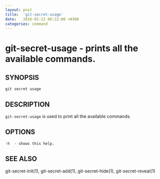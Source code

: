 ```yaml
---
layout: post
title:  'git-secret-usage'
date:   2016-05-22 00:22:00 +0300
categories: command
---
```

git-secret-usage - prints all the available commands.
=====================================================

## SYNOPSIS

    git secret usage


## DESCRIPTION
`git-secret-usage` is used to print all the available commands.


## OPTIONS

    -h  - shows this help.


## SEE ALSO

git-secret-init(1), git-secret-add(1), git-secret-hide(1), git-secret-reveal(1)
